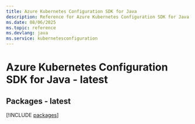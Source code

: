 ```yaml
---
title: Azure Kubernetes Configuration SDK for Java
description: Reference for Azure Kubernetes Configuration SDK for Java
ms.date: 08/06/2025
ms.topic: reference
ms.devlang: java
ms.service: kubernetesconfiguration
---
```

# Azure Kubernetes Configuration SDK for Java - latest
## Packages - latest
[!INCLUDE [packages](kubernetes-configuration-index.md)]